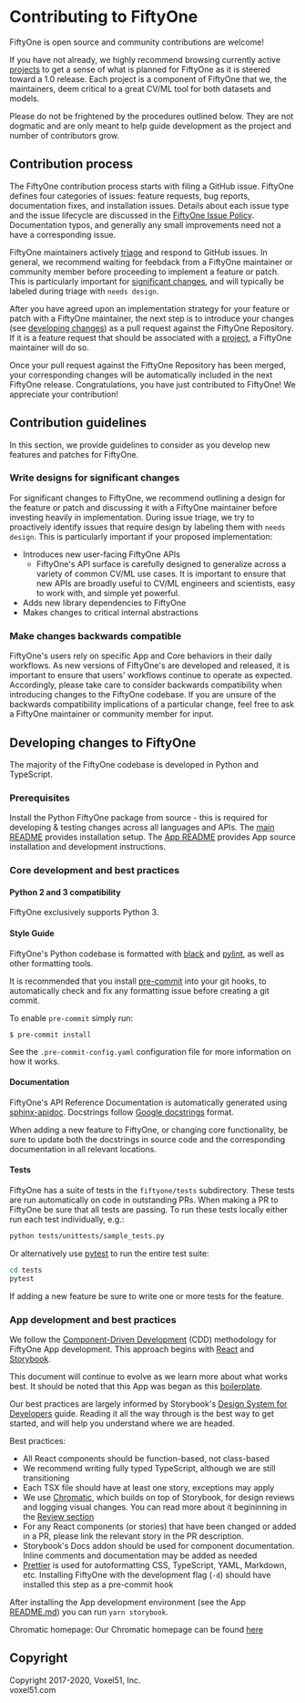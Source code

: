 # Contributing to FiftyOne

FiftyOne is open source and community contributions are welcome!

If you have not already, we highly recommend browsing currently active
[projects](https://github.com/voxel51/fiftyone/projects) to get a sense of what
is planned for FiftyOne as it is steered toward a 1.0 release. Each project is
a component of FiftyOne that we, the maintainers, deem critical to a great
CV/ML tool for both datasets and models.

Please do not be frightened by the procedures outlined below. They are not
dogmatic and are only meant to help guide development as the project and number
of contributors grow.

## Contribution process

The FiftyOne contribution process starts with filing a GitHub issue. FiftyOne
defines four categories of issues: feature requests, bug reports, documentation
fixes, and installation issues. Details about each issue type and the issue
lifecycle are discussed in the [FiftyOne Issue Policy](ISSUE_POLICY.md).
Documentation typos, and generally any small improvements need not a have a
corresponding issue.

FiftyOne maintainers actively [triage](ISSUE_TRIAGE.md) and respond to GitHub
issues. In general, we recommend waiting for feebdack from a FiftyOne
maintainer or community member before proceeding to implement a feature or
patch. This is particularly important for
[significant changes](#write-designs-for-significant-changes), and will
typically be labeled during triage with `needs design`.

After you have agreed upon an implementation strategy for your feature or patch
with a FiftyOne maintainer, the next step is to introduce your changes (see
[developing changes](#developing-changes-to-fiftyone)) as a pull request
against the FiftyOne Repository. If it is a feature request that should be
associated with a [project](https://github.com/voxel51/fiftyone/projects), a
FiftyOne maintainer will do so.

Once your pull request against the FiftyOne Repository has been merged, your
corresponding changes will be automatically included in the next FiftyOne
release. Congratulations, you have just contributed to FiftyOne\! We appreciate
your contribution\!

## Contribution guidelines

In this section, we provide guidelines to consider as you develop new features
and patches for FiftyOne.

### Write designs for significant changes

For significant changes to FiftyOne, we recommend outlining a design for the
feature or patch and discussing it with a FiftyOne maintainer before investing
heavily in implementation. During issue triage, we try to proactively identify
issues that require design by labeling them with `needs design`. This is
particularly important if your proposed implementation:

-   Introduces new user-facing FiftyOne APIs
    -   FiftyOne's API surface is carefully designed to generalize across a
        variety of common CV/ML use cases. It is important to ensure that new
        APIs are broadly useful to CV/ML engineers and scientists, easy to work
        with, and simple yet powerful.
-   Adds new library dependencies to FiftyOne
-   Makes changes to critical internal abstractions

### Make changes backwards compatible

FiftyOne's users rely on specific App and Core behaviors in their daily
workflows. As new versions of FiftyOne's are developed and released, it is
important to ensure that users' workflows continue to operate as expected.
Accordingly, please take care to consider backwards compatibility when
introducing changes to the FiftyOne codebase. If you are unsure of the
backwards compatibility implications of a particular change, feel free to ask a
FiftyOne maintainer or community member for input.

## Developing changes to FiftyOne

The majority of the FiftyOne codebase is developed in Python and TypeScript.

### Prerequisites

Install the Python FiftyOne package from source - this is required for
developing & testing changes across all languages and APIs. The
[main README](README.md) provides installation setup. The
[App README](electron/README.md) provides App source installation and
development instructions.

### Core development and best practices

#### Python 2 and 3 compatibility

FiftyOne exclusively supports Python 3.

#### Style Guide

FiftyOne's Python codebase is formatted with
[black](https://github.com/python/black) and
[pylint](https://github.com/PyCQA/pylint), as well as other formatting tools.

It is recommended that you install [pre-commit](https://pre-commit.com/) into
your git hooks, to automatically check and fix any formatting issue before
creating a git commit.

To enable `pre-commit` simply run:

```console
$ pre-commit install
```

See the `.pre-commit-config.yaml` configuration file for more information on
how it works.

#### Documentation

FiftyOne's API Reference Documentation is automatically generated using
[sphinx-apidoc](https://www.sphinx-doc.org/en/master/man/sphinx-apidoc.html).
Docstrings follow
[Google docstrings](https://google.github.io/styleguide/pyguide.html#381-docstrings)
format.

When adding a new feature to FiftyOne, or changing core functionality, be sure
to update both the docstrings in source code and the corresponding
documentation in all relevant locations.

#### Tests

FiftyOne has a suite of tests in the `fiftyone/tests` subdirectory. These tests
are run automatically on code in outstanding PRs. When making a PR to FiftyOne
be sure that all tests are passing. To run these tests locally either run each
test individually, e.g.:

```bash
python tests/unittests/sample_tests.py
```

Or alternatively use [pytest](https://github.com/pytest-dev/pytest) to run the
entire test suite:

```bash
cd tests
pytest
```

If adding a new feature be sure to write one or more tests for the feature.

### App development and best practices

We follow the
[Component-Driven Development](https://blog.hichroma.com/component-driven-development-ce1109d56c8e)
(CDD) methodology for FiftyOne App development. This approach begins with
[React](https://reactjs.org/) and [Storybook](https://storybook.js.org/).

This document will continue to evolve as we learn more about what works best.
It should be noted that this App was began as this
[boilerplate](https://github.com/electron-react-boilerplate/electron-react-boilerplate).

Our best practices are largely informed by Storybook's
[Design System for Developers](https://www.learnstorybook.com/design-systems-for-developers/react)
guide. Reading it all the way through is the best way to get started, and will
help you understand where we are headed.

Best practices:

-   All React components should be function-based, not class-based
-   We recommend writing fully typed TypeScript, although we are still
    transitioning
-   Each TSX file should have at least one story, exceptions may apply
-   We use [Chromatic](https://www.chromatic.com/), which builds on top of
    Storybook, for design reviews and logging visual changes. You can read more
    about it begininning in the
    [Review section](<https://www.learnstorybook.com/design-systems-for-developers/react/en/review/)%20in%20the%20Design%20System%20for%20Developer's%20tutorial>)
-   For any React components (or stories) that have been changed or added in a
    PR, please link the relevant story in the PR description.
-   Storybook's Docs addon should be used for component documentation. Inline
    comments and documentation may be added as needed
-   [Prettier](https://prettier.io/) is used for autoformatting CSS,
    TypeScript, YAML, Markdown, etc. Installing FiftyOne with the development
    flag (`-d`) should have installed this step as a pre-commit hook

After installing the App development environment (see the App
[README.md](README.md)) you can run `yarn storybook`.

Chromatic homepage: Our Chromatic homepage can be found
[here](https://www.chromatic.com/builds?appId=5f1875aa9080b80022532573)

## Copyright

Copyright 2017-2020, Voxel51, Inc.<br> voxel51.com
